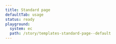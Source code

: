 ```yaml
---
title: Standard page
defaultTab: usage
status: ready
playground:
  system: ec
  path: /story/templates-standard-page--default
---
```

